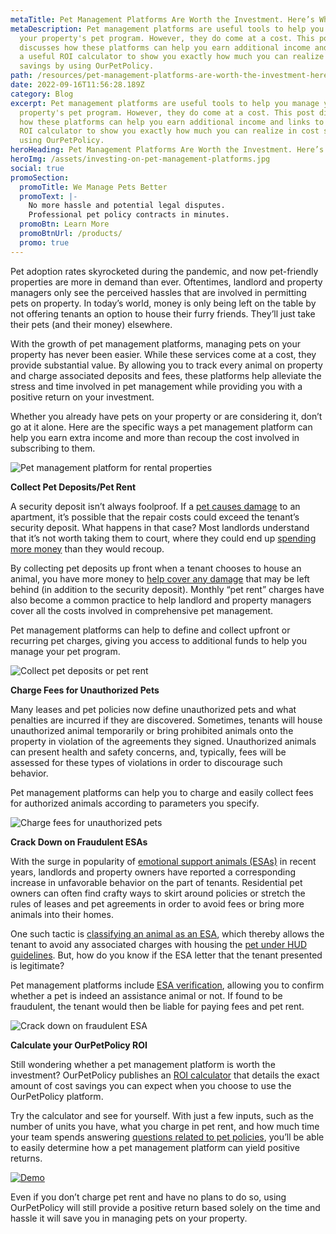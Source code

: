 ```yaml
---
metaTitle: Pet Management Platforms Are Worth the Investment. Here’s Why.
metaDescription: Pet management platforms are useful tools to help you manage
  your property's pet program. However, they do come at a cost. This post
  discusses how these platforms can help you earn additional income and links to
  a useful ROI calculator to show you exactly how much you can realize in cost
  savings by using OurPetPolicy.
path: /resources/pet-management-platforms-are-worth-the-investment-here-is-why
date: 2022-09-16T11:56:28.189Z
category: Blog
excerpt: Pet management platforms are useful tools to help you manage your
  property's pet program. However, they do come at a cost. This post discusses
  how these platforms can help you earn additional income and links to a useful
  ROI calculator to show you exactly how much you can realize in cost savings by
  using OurPetPolicy.
heroHeading: Pet Management Platforms Are Worth the Investment. Here’s Why.
heroImg: /assets/investing-on-pet-management-platforms.jpg
social: true
promoSection:
  promoTitle: We Manage Pets Better
  promoText: |-
    No more hassle and potential legal disputes. 
    Professional pet policy contracts in minutes.
  promoBtn: Learn More
  promoBtnUrl: /products/
  promo: true
---
```

Pet adoption rates skyrocketed during the pandemic, and now pet-friendly properties are more in demand than ever. Oftentimes, landlord and property managers only see the perceived hassles that are involved in permitting pets on property. In today’s world, money is only being left on the table by not offering tenants an option to house their furry friends. They’ll just take their pets (and their money) elsewhere.

With the growth of pet management platforms, managing pets on your property has never been easier. While these services come at a cost, they provide substantial value. By allowing you to track every animal on property and charge associated deposits and fees, these platforms help alleviate the stress and time involved in pet management while providing you with a positive return on your investment. 

Whether you already have pets on your property or are considering it, don’t go at it alone. Here are the specific ways a pet management platform can help you earn extra income and more than recoup the cost involved in subscribing to them.

![Pet management platform for rental properties](/assets/pet-management-platforms.png "pet management platform")

**Collect Pet Deposits/Pet Rent**

A security deposit isn’t always foolproof. If a [pet causes damage](https://www.google.com/url?q=https://landlordtech.com/resources/pets-that-cause-the-most-property-damage&sa=D&source=docs&ust=1671694492897970&usg=AOvVaw1jou6RYOWk8xpcoRI-0X3L) to an apartment, it’s possible that the repair costs could exceed the tenant’s security deposit. What happens in that case? Most landlords understand that it’s not worth taking them to court, where they could end up [spending more money](https://landlordtech.com/resources/five-ways-you-are-losing-money-as-a-property-owner) than they would recoup.

By collecting pet deposits up front when a tenant chooses to house an animal, you have more money to [help cover any damage](https://landlordtech.com/resources/protecting-your-rental-property-from-pet-damage) that may be left behind (in addition to the security deposit). Monthly “pet rent” charges have also become a common practice to help landlord and property managers cover all the costs involved in comprehensive pet management. 

Pet management platforms can help to define and collect upfront or recurring pet charges, giving you access to additional funds to help you manage your pet program.

![Collect pet deposits or pet rent](/assets/collect-pet-deposits_pet-rent.png "collect pet deposits or pet rent")

**Charge Fees for Unauthorized Pets**

Many leases and pet policies now define unauthorized pets and what penalties are incurred if they are discovered. Sometimes, tenants will house unauthorized animal temporarily or bring prohibited animals onto the property in violation of the agreements they signed. Unauthorized animals can present health and safety concerns, and, typically, fees will be assessed for these types of violations in order to discourage such behavior. 

Pet management platforms can help you to charge and easily collect fees for authorized animals according to parameters you specify.

![Charge fees for unauthorized pets](/assets/charge-feed-for-unauthorized-pets.png "charge fees for unauthorized pets")

**Crack Down on Fraudulent ESAs** 

With the surge in popularity of [emotional support animals (ESAs)](https://landlordtech.com/resources/emotional-support-animals-service-animals-and-pets-whats-the-difference) in recent years, landlords and property owners have reported a corresponding increase in unfavorable behavior on the part of tenants. Residential pet owners can often find crafty ways to skirt around policies or stretch the rules of leases and pet agreements in order to avoid fees or bring more animals into their homes. 

One such tactic is [classifying an animal as an ESA](https://landlordtech.com/resources/seven-ESA-loopholes-commonly-used-by-tenants-and-how-to-close-them), which thereby allows the tenant to avoid any associated charges with housing the [pet under HUD guidelines](https://landlordtech.com/resources/heres-how-an-esa-hud-sting-cost-this-property-manager). But, how do you know if the ESA letter that the tenant presented is legitimate?

Pet management platforms include [ESA verification](https://landlordtech.com/resources/the-opportunity-cost-of-not-verifying-tenant-esa-etters), allowing you to confirm whether a pet is indeed an assistance animal or not. If found to be fraudulent, the tenant would then be liable for paying fees and pet rent.

![Crack down on fraudulent ESA](/assets/crack-down-fraudulent-esas.png "crack down on fraudulent esa")

**Calculate your OurPetPolicy ROI**

Still wondering whether a pet management platform is worth the investment? OurPetPolicy publishes an [ROI calculator](https://landlordtech.com/calculator-no-pets-allowed/) that details the exact amount of cost savings you can expect when you choose to use the OurPetPolicy platform. 

Try the calculator and see for yourself. With just a few inputs, such as the number of units you have, what you charge in pet rent, and how much time your team spends answering [questions related to pet policies](https://landlordtech.com/resources/landlord-Q&A-should-you-move-to-a-pet-friendly-policy), you’ll be able to easily determine how a pet management platform can yield positive returns.

[![Demo](/assets/free-pet-ownership-training.png "Demo")](https://landlordtech.com/request-demo/)

Even if you don’t charge pet rent and have no plans to do so, using OurPetPolicy will still provide a positive return based solely on the time and hassle it will save you in managing pets on your property.